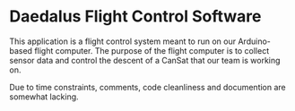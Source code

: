 # Daedalus Flight Control Software
This application is a flight control system meant to run on our Arduino-based flight computer.
The purpose of the flight computer is to collect sensor data and control the descent of a CanSat that our team is working on.

Due to time constraints, comments, code cleanliness and documention are somewhat lacking.
